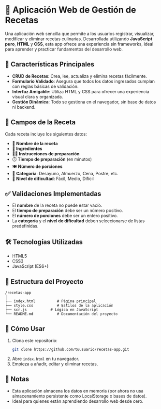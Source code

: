 
# 📖 Aplicación Web de Gestión de Recetas

Una aplicación web sencilla que permite a los usuarios registrar, visualizar, modificar y eliminar recetas culinarias. Desarrollada utilizando **JavaScript puro**, **HTML** y **CSS**, esta app ofrece una experiencia sin frameworks, ideal para aprender y practicar fundamentos del desarrollo web.

## 🚀 Características Principales

- **CRUD de Recetas**: Crea, lee, actualiza y elimina recetas fácilmente.
- **Formulario Validado**: Asegura que todos los datos ingresados cumplan con reglas básicas de validación.
- **Interfaz Amigable**: Utiliza HTML y CSS para ofrecer una experiencia visual clara y organizada.
- **Gestión Dinámica**: Todo se gestiona en el navegador, sin base de datos ni backend.

## 🧾 Campos de la Receta

Cada receta incluye los siguientes datos:

- 📛 **Nombre de la receta**
- 🥗 **Ingredientes**
- 🧑‍🍳 **Instrucciones de preparación**
- ⏱️ **Tiempo de preparación** (en minutos)
- 🍽️ **Número de porciones**
- 📂 **Categoría**: Desayuno, Almuerzo, Cena, Postre, etc.
- 🎯 **Nivel de dificultad**: Fácil, Medio, Difícil

## ✅ Validaciones Implementadas

- El **nombre** de la receta no puede estar vacío.
- El **tiempo de preparación** debe ser un número positivo.
- El **número de porciones** debe ser un entero positivo.
- La **categoría** y el **nivel de dificultad** deben seleccionarse de listas predefinidas.

## 🛠️ Tecnologías Utilizadas

- HTML5
- CSS3
- JavaScript (ES6+)

## 📂 Estructura del Proyecto

```
/recetas-app
│
├── index.html          # Página principal
├── style.css           # Estilos de la aplicación
├── scr.js           # Lógica en JavaScript
└── README.md           # Documentación del proyecto
```

## 🧪 Cómo Usar

1. Clona este repositorio:
   ```bash
   git clone https://github.com/tuusuario/recetas-app.git
   ```
2. Abre `index.html` en tu navegador.
3. Empieza a añadir, editar y eliminar recetas.

## 📌 Notas

- Esta aplicación almacena los datos en memoria (por ahora no usa almacenamiento persistente como LocalStorage o bases de datos).
- Ideal para quienes están aprendiendo desarrollo web desde cero.
